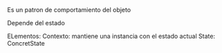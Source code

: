 Es un patron de comportamiento del objeto

Depende del estado

ELementos:
Contexto: mantiene una instancia con el estado actual
State:
ConcretState

